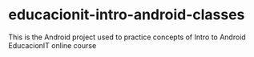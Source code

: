 # educacionit-intro-android-classes
This is the Android project used to practice concepts of Intro to Android EducacionIT online course
